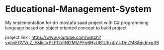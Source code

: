 # Educational-Management-System

My implementation for dr/ mostafa saad project with C# programming language based on object oriented concept to build project

project link : https://www.youtube.com/watch?v=hsEGVVu7_lE&list=PLPt2dINI2MIZPFq6HyUB1Uhxdh1UDnZMS&index=38

